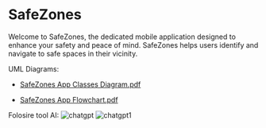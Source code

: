 # SafeZones

Welcome to SafeZones, the dedicated mobile application designed to enhance your safety and peace of mind. SafeZones helps users identify and navigate to safe spaces in their vicinity. 

UML Diagrams: 

- [SafeZones App Classes Diagram.pdf](https://github.com/user-attachments/files/15827085/SafeZones.App-1.pdf)

- [SafeZones App Flowchart.pdf](https://github.com/user-attachments/files/15827097/Flowchart.1.pdf)


Folosire tool AI:
![chatgpt](https://github.com/bogdiz/SafeZones/assets/116109835/5df226d1-49d9-4b03-bbad-3c4a2c9a5634)
![chatgpt1](https://github.com/bogdiz/SafeZones/assets/116109835/0c510aac-44f3-4cdd-a523-46855cc10cf0)
